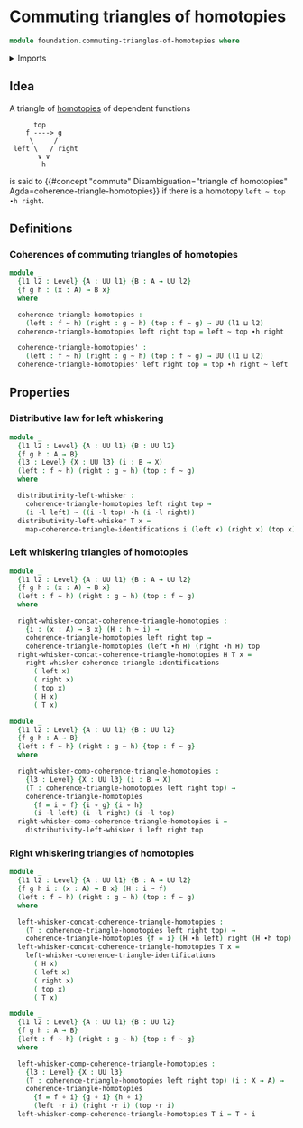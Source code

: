 # Commuting triangles of homotopies

```agda
module foundation.commuting-triangles-of-homotopies where
```

<details><summary>Imports</summary>

```agda
open import foundation.action-on-identifications-functions
open import foundation.commuting-triangles-of-identifications
open import foundation.universe-levels
open import foundation.whiskering-homotopies-composition
open import foundation.whiskering-identifications-concatenation

open import foundation-core.function-types
open import foundation-core.homotopies
open import foundation-core.identity-types
```

</details>

## Idea

A triangle of [homotopies](foundation-core.homotopies.md) of dependent functions

```text
      top
    f ----> g
     \     /
 left \   / right
       ∨ ∨
        h
```

is said to {{#concept "commute" Disambiguation="triangle of homotopies" Agda=coherence-triangle-homotopies}} if there is a homotopy `left ~ top ∙h right`.

## Definitions

### Coherences of commuting triangles of homotopies

```agda
module _
  {l1 l2 : Level} {A : UU l1} {B : A → UU l2}
  {f g h : (x : A) → B x}
  where

  coherence-triangle-homotopies :
    (left : f ~ h) (right : g ~ h) (top : f ~ g) → UU (l1 ⊔ l2)
  coherence-triangle-homotopies left right top = left ~ top ∙h right

  coherence-triangle-homotopies' :
    (left : f ~ h) (right : g ~ h) (top : f ~ g) → UU (l1 ⊔ l2)
  coherence-triangle-homotopies' left right top = top ∙h right ~ left
```

## Properties

### Distributive law for left whiskering

```agda
module _
  {l1 l2 : Level} {A : UU l1} {B : UU l2}
  {f g h : A → B}
  {l3 : Level} {X : UU l3} (i : B → X)
  (left : f ~ h) (right : g ~ h) (top : f ~ g)
  where

  distributivity-left-whisker :
    coherence-triangle-homotopies left right top →
    (i ·l left) ~ ((i ·l top) ∙h (i ·l right))
  distributivity-left-whisker T x =
    map-coherence-triangle-identifications i (left x) (right x) (top x) (T x)
```

### Left whiskering triangles of homotopies

```agda
module _
  {l1 l2 : Level} {A : UU l1} {B : A → UU l2}
  {f g h : (x : A) → B x}
  (left : f ~ h) (right : g ~ h) (top : f ~ g)
  where

  right-whisker-concat-coherence-triangle-homotopies :
    {i : (x : A) → B x} (H : h ~ i) →
    coherence-triangle-homotopies left right top →
    coherence-triangle-homotopies (left ∙h H) (right ∙h H) top
  right-whisker-concat-coherence-triangle-homotopies H T x =
    right-whisker-coherence-triangle-identifications
      ( left x)
      ( right x)
      ( top x)
      ( H x)
      ( T x)

module _
  {l1 l2 : Level} {A : UU l1} {B : UU l2}
  {f g h : A → B}
  {left : f ~ h} (right : g ~ h) {top : f ~ g}
  where

  right-whisker-comp-coherence-triangle-homotopies :
    {l3 : Level} {X : UU l3} (i : B → X)
    (T : coherence-triangle-homotopies left right top) →
    coherence-triangle-homotopies
      {f = i ∘ f} {i ∘ g} {i ∘ h}
      (i ·l left) (i ·l right) (i ·l top)
  right-whisker-comp-coherence-triangle-homotopies i =
    distributivity-left-whisker i left right top
```

### Right whiskering triangles of homotopies

```agda
module _
  {l1 l2 : Level} {A : UU l1} {B : A → UU l2}
  {f g h i : (x : A) → B x} (H : i ~ f)
  (left : f ~ h) (right : g ~ h) (top : f ~ g)
  where

  left-whisker-concat-coherence-triangle-homotopies :
    (T : coherence-triangle-homotopies left right top) →
    coherence-triangle-homotopies {f = i} (H ∙h left) right (H ∙h top)
  left-whisker-concat-coherence-triangle-homotopies T x =
    left-whisker-coherence-triangle-identifications
      ( H x)
      ( left x)
      ( right x)
      ( top x)
      ( T x)

module _
  {l1 l2 : Level} {A : UU l1} {B : UU l2}
  {f g h : A → B}
  {left : f ~ h} (right : g ~ h) {top : f ~ g}
  where

  left-whisker-comp-coherence-triangle-homotopies :
    {l3 : Level} {X : UU l3}
    (T : coherence-triangle-homotopies left right top) (i : X → A) →
    coherence-triangle-homotopies
      {f = f ∘ i} {g ∘ i} {h ∘ i}
      (left ·r i) (right ·r i) (top ·r i)
  left-whisker-comp-coherence-triangle-homotopies T i = T ∘ i
```
